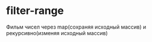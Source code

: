 # filter-range
Фильм чисел через map(сохраняя исходный массив) и рекурсивно(изменяя исходный массив)
